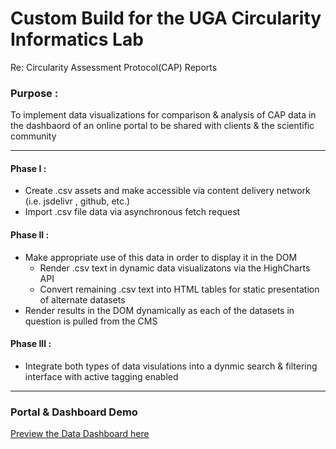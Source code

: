 
# Custom Build for the UGA Circularity Informatics Lab

Re: Circularity Assessment Protocol(CAP) Reports

### Purpose :
To implement data visualizations for comparison & analysis of CAP data in the dashbaord of an online portal to be shared with clients & the scientific community

***

#### Phase I :
- Create .csv assets and make accessible via content delivery network (i.e. jsdelivr , github, etc.)
- Import .csv file data via asynchronous fetch request

#### Phase II : 
- Make appropriate use of this data in order to display it in the DOM
    - Render .csv text in dynamic data visualizatons via the HighCharts API
    - Convert remaining .csv text into HTML tables for static presentation of alternate datasets
- Render results in the DOM dynamically as each of the datasets in question is pulled from the CMS

#### Phase III : 
- Integrate both types of data visulations into a dynmic search & filtering interface with active tagging enabled

***

### Portal & Dashboard Demo
[Preview the Data Dashboard here](https://reportdemo.webflow.io/interactive-data 'Staging Domain')